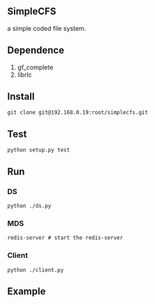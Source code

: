 ## SimpleCFS

a simple coded file system.

## Dependence

1. gf\_complete
2. librlc

## Install
`git clone git@192.168.0.19:root/simplecfs.git`

## Test

`python setup.py test`

## Run

### DS
`python ./ds.py`

### MDS
`redis-server # start the redis-server`

### Client
`python ./client.py`

## Example
